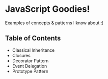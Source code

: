 # JavaScript Goodies!
Examples of concepts &amp; patterns I know about :)

## Table of Contents
* Classical Inheritance
* Closures
* Decorator Pattern
* Event Delegation
* Prototype Pattern
